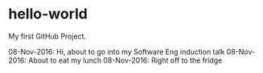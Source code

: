 # hello-world
My first GitHub Project.

08-Nov-2016: Hi, about to go into my Software Eng induction talk
08-Nov-2016: About to eat my lunch
08-Nov-2016: Right off to the fridge


